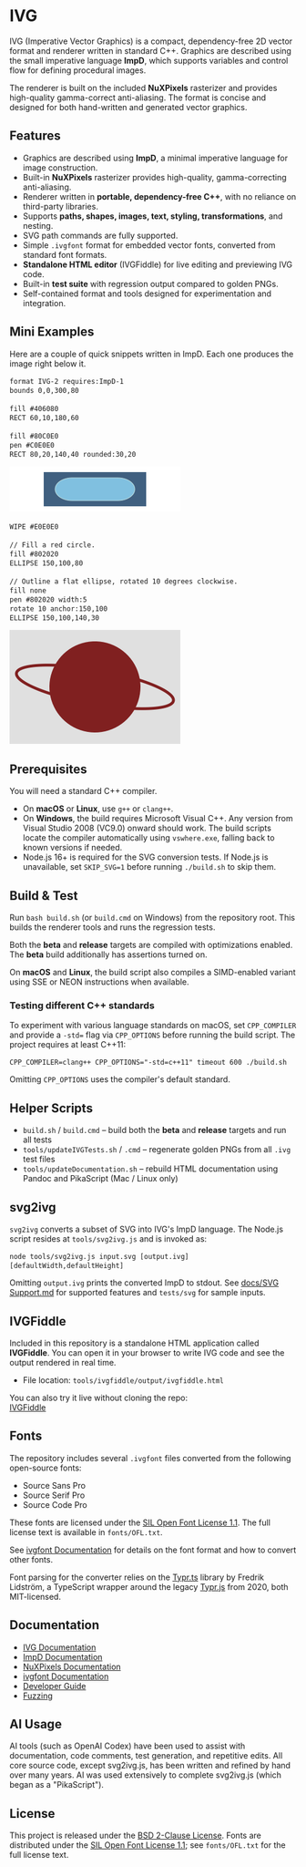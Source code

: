 # IVG

IVG (Imperative Vector Graphics) is a compact, dependency-free 2D vector format and renderer
written in standard C++. Graphics are described using the small imperative language **ImpD**, which
supports variables and control flow for defining procedural images.

The renderer is built on the included **NuXPixels** rasterizer and provides high-quality
gamma-correct anti-aliasing. The format is concise and designed for both hand-written and generated
vector graphics.

## Features

- Graphics are described using **ImpD**, a minimal imperative language for image construction.	
- Built-in **NuXPixels** rasterizer provides high-quality, gamma-correcting anti-aliasing.	
- Renderer written in **portable, dependency-free C++**, with no reliance on third-party libraries.	 
- Supports **paths, shapes, images, text, styling, transformations**, and nesting.
- SVG path commands are fully supported.
- Simple `.ivgfont` format for embedded vector fonts, converted from standard font formats.
- **Standalone HTML editor** (IVGFiddle) for live editing and previewing IVG code.	
- Built-in **test suite** with regression output compared to golden PNGs.  
- Self-contained format and tools designed for experimentation and integration.

## Mini Examples

Here are a couple of quick snippets written in ImpD. Each one produces the image right below it.

```ImpD
format IVG-2 requires:ImpD-1
bounds 0,0,300,80

fill #406080
RECT 60,10,180,60

fill #80C0E0
pen #C0E0E0
RECT 80,20,140,40 rounded:30,20
```
![Rounded rectangle example](docs/images/rectExample.png)

```ImpD
WIPE #E0E0E0

// Fill a red circle.
fill #802020
ELLIPSE 150,100,80

// Outline a flat ellipse, rotated 10 degrees clockwise.
fill none
pen #802020 width:5
rotate 10 anchor:150,100
ELLIPSE 150,100,140,30
```
![Ellipse example](docs/images/ellipseExample.png)

## Prerequisites

You will need a standard C++ compiler.

- On **macOS** or **Linux**, use `g++` or `clang++`.
- On **Windows**, the build requires Microsoft Visual C++. Any version from Visual Studio 2008
	(VC9.0) onward should work. The build scripts locate the compiler automatically using
	`vswhere.exe`, falling back to known versions if needed.
- Node.js 16+ is required for the SVG conversion tests. If Node.js is unavailable, set
	`SKIP_SVG=1` before running `./build.sh` to skip them.

## Build & Test

Run `bash build.sh` (or `build.cmd` on Windows) from the repository root. This builds the renderer
tools and runs the regression tests.

Both the **beta** and **release** targets are compiled with optimizations enabled. The **beta**
build additionally has assertions turned on.

On **macOS** and **Linux**, the build script also compiles a SIMD-enabled variant using SSE or NEON
instructions when available.

### Testing different C++ standards

To experiment with various language standards on macOS, set `CPP_COMPILER` and provide a `-std=` flag
via `CPP_OPTIONS` before running the build script. The project requires at least C++11:

```
CPP_COMPILER=clang++ CPP_OPTIONS="-std=c++11" timeout 600 ./build.sh
```

Omitting `CPP_OPTIONS` uses the compiler's default standard.

## Helper Scripts

- `build.sh` / `build.cmd` – build both the **beta** and **release** targets and run all tests
- `tools/updateIVGTests.sh` / `.cmd` – regenerate golden PNGs from all `.ivg` test files
- `tools/updateDocumentation.sh` – rebuild HTML documentation using Pandoc and PikaScript
	(Mac / Linux only)

## svg2ivg

`svg2ivg` converts a subset of SVG into IVG's ImpD language. The Node.js script
resides at `tools/svg2ivg.js` and is invoked as:

```
node tools/svg2ivg.js input.svg [output.ivg] [defaultWidth,defaultHeight]
```

Omitting `output.ivg` prints the converted ImpD to stdout. See
[docs/SVG Support.md](docs/SVG%20Support.md) for supported features and
`tests/svg` for sample inputs.

## IVGFiddle

Included in this repository is a standalone HTML application called **IVGFiddle**. You can open it
in your browser to write IVG code and see the output rendered in real time.

- File location: `tools/ivgfiddle/output/ivgfiddle.html`

You can also try it live without cloning the repo:	
[IVGFiddle](https://htmlpreview.github.io/?https://github.com/malstrom72/IVG/blob/main/tools/ivgfiddle/output/ivgfiddle.html)

## Fonts

The repository includes several `.ivgfont` files converted from the following open-source fonts:

- Source Sans Pro
- Source Serif Pro
- Source Code Pro

These fonts are licensed under the [SIL Open Font License 1.1](https://scripts.sil.org/OFL). The
full license text is available in `fonts/OFL.txt`.

See [ivgfont Documentation](docs/ivgfont%20Documentation.md) for details on the font format and
how to convert other fonts.

Font parsing for the converter relies on the [Typr.ts](https://github.com/fredli74/Typr.ts) library
by Fredrik Lidström, a TypeScript wrapper around the legacy
[Typr.js](https://github.com/photopea/Typr.js) from 2020, both MIT-licensed.

## Documentation

- [IVG Documentation](docs/IVG%20Documentation.md)
- [ImpD Documentation](docs/ImpD%20Documentation.md)
- [NuXPixels Documentation](docs/NuXPixels%20Documentation.md)
- [ivgfont Documentation](docs/ivgfont%20Documentation.md)
- [Developer Guide](docs/Developer%20Guide.md)
- [Fuzzing](docs/Fuzzing.md)

## AI Usage

AI tools (such as OpenAI Codex) have been used to assist with documentation, code comments, test
generation, and repetitive edits. All core source code, except svg2ivg.js, has been written and
refined by hand over many years. AI was used extensively to complete svg2ivg.js (which began as
a "PikaScript").

## License

This project is released under the [BSD 2-Clause License](LICENSE).
Fonts are distributed under the [SIL Open Font License 1.1](https://scripts.sil.org/OFL); see
`fonts/OFL.txt` for the full license text.
